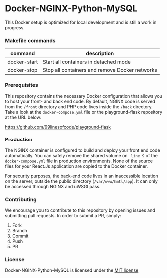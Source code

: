 # Docker-NGINX-Python-MySQL
This Docker setup is optimized for local development and is still a work in progress.

### Makefile commands
| command         | description                                      |
| --              | --                                               |
| docker-start    | Start all containers in detached mode            |
| docker-stop     | Stop all containers and remove Docker networks   |

### Prerequisites
This repository contains the necessary Docker configuration that allows you to host your front- and back end code. By default, NGINX code is served from the `/front` directory and PHP code lives inside the `/back` directory. Take a look at the `docker-compose.yml` file or the playground-flask repository at the URL below:

https://github.com/99linesofcode/playground-flask

### Production
The NGINX container is configured to build and deploy your front end code automatically. You can safely remove the shared volume on ` line 9` of the `docker-compose.yml` file in production environments. None of the source files for your React.Js application are copied to the Docker container.

For security purposes, the back-end code lives in an inaccessible location on the server, outside the public directory (`/var/www/hmtl/app`). It can only be accessed through NGINX and uWSGI pass.

### Contributing
We encourage you to contribute to this repository by opening issues and submitting pull requests. In order to submit a PR, simply:

1. Fork 
1. Branch
1. Commit
1. Push
1. PR

### License

Docker-NGINX-Python-MySQL is licensed under the [MIT license](https://opensource.org/licenses/MIT)
